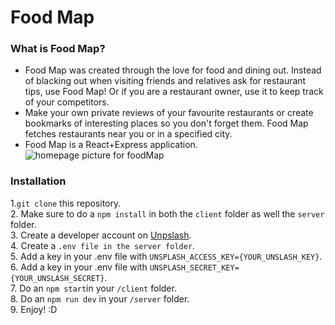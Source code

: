 # Food Map

### What is Food Map?
- Food Map was created through the love for food and dining out. Instead of blacking out when visiting friends and relatives ask for restaurant tips, use Food Map! Or if you are a restaurant owner, use it to keep track of your competitors.
- Make your own private reviews of your favourite restaurants or create bookmarks of interesting places so you don't forget them. Food Map fetches restaurants near you or in a specified city.
- Food Map is a React+Express application.
![homepage picture for foodMap](https://github.com/johnnyka/Food-Map/blob/master/FoodMap_homepage.png)

### Installation

1.`git clone` this repository.<br/>
2. Make sure to do a `npm install` in both the `client` folder as well the `server` folder.</br>
3. Create a developer account on [Unpslash](https://unsplash.com/developers).<br/>
4. Create a `.env file in the server folder`.<br/>
5. Add a key in your .env file with `UNSPLASH_ACCESS_KEY={YOUR_UNSLASH_KEY}`.<br/>
6. Add a key in your .env file with `UNSPLASH_SECRET_KEY={YOUR_UNSLASH_SECRET}`.<br/>
7. Do an `npm start`in your `/client` folder.<br/>
8. Do an `npm run dev` in your `/server` folder.<br/>
9. Enjoy! :D
